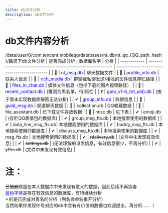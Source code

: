 ```yaml
---
title: db文件分析
description: db文件分析
---
```


# db文件内容分析

/data/user/0/com.tencent.mobileqq/databases/nt_db/nt_qq_{QQ_path_hash}/路径下db文件分析
| 是否完成分析 | 数据库名字                                                   | 分析                                         |
| ------------ | ------------------------------------------------------------ | -------------------------------------------- |
| 🤔            | <span style="color:blue;">nt_msg.db</span>  | 聊天数据文件                               |
| 🤔            | <span style="color:blue;">profile_info.db</span>        | 联系人信息                               |
| 🤔            | <span style="color:blue;">rich_media.db</span>          | 群聊或私聊发送/接收的文件信息存贮路径    |
| 🤔            | <span style="color:blue;">files_in_chat.db</span>       | 媒体文件信息（包括下载的图片视频路径）    |
| 🤔            | <span style="color:blue;">recent_contact.db</span>      | (推测为黑名单，待测试)                       |
| ❓             | <span style="color:blue;">gpro_v1-6_{nt_uid}.db</span> | (由于暂未实现数据库解密无法分析)             |
| ✔            | <span style="color:blue;">group_info.db</span>          | 	群聊信息 |
| 🤔            | <span style="color:blue;"> guild_msg.db</span>           | 频道聊天数据 |
| 🤔 | collection.db | QQ收藏数据 |
| 🤔 | file_assistant.db | 已下载文件存放数据 |
| 🤔 | misc.db | 见下表 |
| ✔ | emoji.db | (存贮QQ表情包的数据库) |
| ✔            | group_msg_fts.db      |  	本地搜索使用的数据库                     |
| ✔            | data_line_msg_fts.db| 本地搜索使用的数据库                 |
| ✔            | buddy_msg_fts.db     | 本地搜索使用的数据库                    |
| ✔            | discuss_msg_fts.db     | 本地搜索使用的数据库         |
| ✔            | msg_fts.db             | 本地搜索使用的数据库         |
| ✔            | ~~rdelivery.db~~           | (文件中未发现有效信息)                       |
| ✔            | ~~settings.db~~            | (无法理解的设置信息，有效信息很少，不再分析) |
| ✔            | ~~yffm.db~~                | (文件中未发现有效信息)                       |


# 注：
 ~~已被删除~~是在本人数据库中未发现有意义的数据，因此后续不再探查                                              
 <span style="color:blue;">蓝色字体</span>是存在有效信息的数据库，有待继续分析                                                               
 <span style="color:green;">✔</span>的是已完成对表名的分析（列名会单独重开分析）                                                              
 当然如果你发现你号对应的db中含有有价值的数据也欢迎提出，再分析……（                                           

